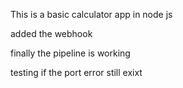 This is a basic calculator app in node js 

added the webhook

finally the pipeline is working

testing if the port error still exixt

